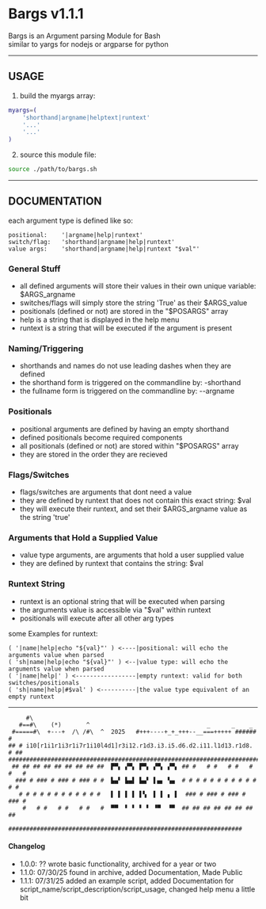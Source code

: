 # Bargs v1.1.1

Bargs is an Argument parsing Module for Bash      
similar to yargs for nodejs or argparse for python

---

## USAGE

1. build the myargs array:

```sh
myargs=(
	'shorthand|argname|helptext|runtext'
	'...'
	'...'
)
```

2. source this module file:

```sh
source ./path/to/bargs.sh
```

---

## DOCUMENTATION

each argument type is defined like so:
```
positional:    '|argname|help|runtext'
switch/flag:   'shorthand|argname|help|runtext'
value args:    'shorthand|argname|help|runtext "$val"'
```

### General Stuff
- all defined arguments will store their values in their own unique variable: $ARGS_argname
- switches/flags will simply store the string 'True' as their $ARGS_value
- positionals (defined or not) are stored in the "$POSARGS" array
- help is a string that is displayed in the help menu
- runtext is a string that will be executed if the argument is present

### Naming/Triggering
- shorthands and names do not use leading dashes when they are defined
- the shorthand form is triggered on the commandline by: -shorthand
- the fullname form is triggered on the commandline by: --argname

### Positionals
- positional arguments are defined by having an empty shorthand
- defined positionals become required components
- all positionals (defined or not) are stored within "$POSARGS" array
- they are stored in the order they are recieved

### Flags/Switches
- flags/switches are arguments that dont need a value
- they are defined by runtext that does not contain this exact string: $val
- they will execute their runtext, and set their $ARGS_argname value as the string 'true'

### Arguments that Hold a Supplied Value
- value type arguments, are arguments that hold a user supplied value
- they are defined by runtext that contains the string: $val

### Runtext String
- runtext is an optional string that will be executed when parsing
- the arguments value is accessible via "$val" within runtext
- positionals will execute after all other arg types

some Examples for runtext:

```
( '|name|help|echo "${val}"' ) <----|positional: will echo the arguments value when parsed
( 'sh|name|help|echo "${val}"' ) <--|value type: will echo the arguments value when parsed
( '|name|help|' ) <-----------------|empty runtext: valid for both switches/positionals
( 'sh|name|help|#$val' ) <----------|the value type equivalent of an empty runtext
```

---

```
     #\
   #==#\    (*)       ^                                 _      _    _
 #=====#\  +---+  /\ /#\  ^  2025   #+++----+_+_+++--__===+++++ ###### #
## # i10[r1i1r1i3r1i7r1i10l4d1]r3i12.r1d3.i3.i5.d6.d2.i11.l1d13.r1d8. # ##
############################################################################
 ## ## ## ## ## ## ## ## ##  ▛▀▖ ▞▀▖ ▛▀▖ ▞▀▖ ▞▀▖ ## #   # #   # #   # #   #
  ### # ### # ### # ### # #  ▙▄▘ ▙▄▌ ▙▄▘ ▌▄▖ ▚▄  # # # # # # # # # # # # #
   # # # # # # # # # # # #   ▌ ▌ ▌ ▌ ▌▚  ▌ ▌ ▖ ▌  ### # ### # ### # ### #
    #   # #   # #   # #   #  ▀▀  ▘ ▘ ▘ ▘ ▝▀  ▝▀  ## ## ## ## ## ## ## ##
     ##################################################################
```

#### Changelog
- 1.0.0: ?? wrote basic functionality, archived for a year or two
- 1.1.0: 07/30/25 found in archive, added Documentation, Made Public
- 1.1.1: 07/31/25 added an example script, added Documentation for script_name/script_description/script_usage, changed help menu a little bit
